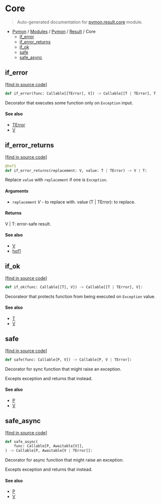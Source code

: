 # Core

> Auto-generated documentation for [pymon.result.core](https://github.com/katunilya/pymon/blob/main/pymon/result/core.py) module.

- [Pymon](../../README.md#-pymon) / [Modules](../../MODULES.md#pymon-modules) / [Pymon](../index.md#pymon) / [Result](index.md#result) / Core
    - [if_error](#if_error)
    - [if_error_returns](#if_error_returns)
    - [if_ok](#if_ok)
    - [safe](#safe)
    - [safe_async](#safe_async)

## if_error

[[find in source code]](https://github.com/katunilya/pymon/blob/main/pymon/result/core.py#L25)

```python
def if_error(func: Callable[[TError], V]) -> Callable[[T | TError], T | V]:
```

Decorator that executes some function only on `Exception` input.

#### See also

- [TError](#terror)
- [V](#v)

## if_error_returns

[[find in source code]](https://github.com/katunilya/pymon/blob/main/pymon/result/core.py#L39)

```python
@hof1
def if_error_returns(replacement: V, value: T | TError) -> V | T:
```

Replace `value` with `replacement` if one is `Exception`.

#### Arguments

- `replacement` *V* - to replace with.
value (T | TError): to replace.

#### Returns

V | T: error-safe result.

#### See also

- [V](#v)
- [hof1](../core.md#hof1)

## if_ok

[[find in source code]](https://github.com/katunilya/pymon/blob/main/pymon/result/core.py#L11)

```python
def if_ok(func: Callable[[T], V]) -> Callable[[T | TError], V]:
```

Decorateor that protects function from being executed on `Exception` value.

#### See also

- [T](#t)
- [V](#v)

## safe

[[find in source code]](https://github.com/katunilya/pymon/blob/main/pymon/result/core.py#L60)

```python
def safe(func: Callable[P, V]) -> Callable[P, V | TError]:
```

Decorator for sync function that might raise an exception.

Excepts exception and returns that instead.

#### See also

- [P](#p)
- [V](#v)

## safe_async

[[find in source code]](https://github.com/katunilya/pymon/blob/main/pymon/result/core.py#L76)

```python
def safe_async(
    func: Callable[P, Awaitable[V]],
) -> Callable[P, Awaitable[V | TError]]:
```

Decorator for async function that might raise an exception.

Excepts exception and returns that instead.

#### See also

- [P](#p)
- [V](#v)
